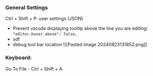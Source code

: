 ### General Settings
Ctrl + Shift + P: user settings (JSON)
- Prevent vscode displaying tooltip above the line you are editing:
  `"editor.hover.above": false,`
- sdf
- debug tool bar location
![[Pasted image 20240823131852.png]]
### Keyboard:
Go To File - Ctrl + Shift + A